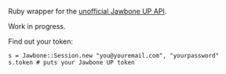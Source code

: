 Ruby wrapper for the [unofficial Jawbone UP API](http://eric-blue.com/projects/up-api/). 

Work in progress. 

Find out your token:

    s = Jawbone::Session.new "you@youremail.com", "yourpassword"
    s.token # puts your Jawbone UP token
		
		